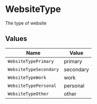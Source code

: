 # WebsiteType

The type of website


## Values

| Name                   | Value                  |
| ---------------------- | ---------------------- |
| `WebsiteTypePrimary`   | primary                |
| `WebsiteTypeSecondary` | secondary              |
| `WebsiteTypeWork`      | work                   |
| `WebsiteTypePersonal`  | personal               |
| `WebsiteTypeOther`     | other                  |